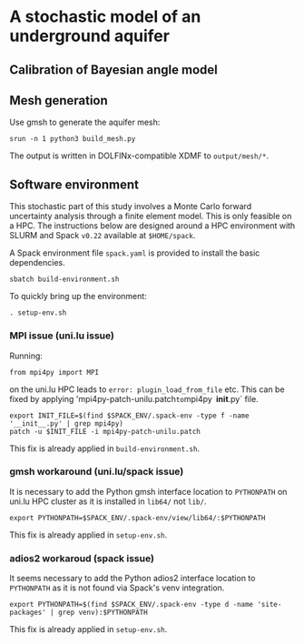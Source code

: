 # A stochastic model of an underground aquifer

## Calibration of Bayesian angle model

## Mesh generation

Use gmsh to generate the aquifer mesh:

    srun -n 1 python3 build_mesh.py

The output is written in DOLFINx-compatible XDMF to `output/mesh/*`.

## Software environment

This stochastic part of this study involves a Monte Carlo forward uncertainty
analysis through a finite element model. This is only feasible on a HPC. The
instructions below are designed around a HPC environment with SLURM and Spack
`v0.22` available at `$HOME/spack`.

A Spack environment file `spack.yaml` is provided to install the basic
dependencies.

    sbatch build-environment.sh

To quickly bring up the environment:

    . setup-env.sh

### MPI issue (uni.lu issue)

Running:

    from mpi4py import MPI

on the uni.lu HPC leads to `error: plugin_load_from_file` etc. This can be
fixed by applying 'mpi4py-patch-unilu.patch` to `mpi4py` `__init__.py` file.

    export INIT_FILE=$(find $SPACK_ENV/.spack-env -type f -name '__init__.py' | grep mpi4py)
    patch -u $INIT_FILE -i mpi4py-patch-unilu.patch

This fix is already applied in `build-environment.sh`.

### gmsh workaround (uni.lu/spack issue)

It is necessary to add the Python gmsh interface location to `PYTHONPATH` on
uni.lu HPC cluster as it is installed in `lib64/` not `lib/`.

    export PYTHONPATH=$SPACK_ENV/.spack-env/view/lib64/:$PYTHONPATH

This fix is already applied in `setup-env.sh`.

### adios2 workaroud (spack issue)

It seems necessary to add the Python adios2 interface location to `PYTHONPATH`
as it is not found via Spack's venv integration.
 
    export PYTHONPATH=$(find $SPACK_ENV/.spack-env -type d -name 'site-packages' | grep venv):$PYTHONPATH

This fix is already applied in `setup-env.sh`.
